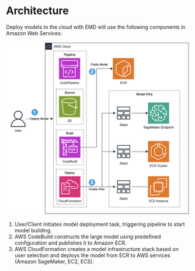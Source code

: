 
# Architecture
Deploy models to the cloud with EMD will use the following components in Amazon Web Services:

![alt text](docs/images/emd-architecture.png)

1. User/Client initiates model deployment task, triggering pipeline to start model building.
2. AWS CodeBuild constructs the large model using predefined configuration and publishes it to Amazon ECR.
3. AWS CloudFormation creates a model infrastructure stack based on user selection and deploys the model from ECR to AWS services (Amazon SageMaker, EC2, ECS).

